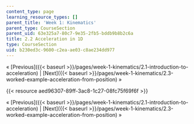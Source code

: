 ```yaml
---
content_type: page
learning_resource_types: []
parent_title: 'Week 1: Kinematics'
parent_type: CourseSection
parent_uid: 63e325a7-80c7-9e35-2fb5-bddb9b8b2c6a
title: 2.2 Acceleration in 1D
type: CourseSection
uid: b230ed3c-9600-c2ea-ae03-c8ae234dd977
---
```


« [Previous]({{< baseurl >}}/pages/week-1-kinematics/2.1-introduction-to-acceleration) | [Next]({{< baseurl >}}/pages/week-1-kinematics/2.3-worked-example-acceleration-from-position) »

{{< resource aed96307-89ff-3ac8-1c27-08fc75f69f6f >}}

« [Previous]({{< baseurl >}}/pages/week-1-kinematics/2.1-introduction-to-acceleration) | [Next]({{< baseurl >}}/pages/week-1-kinematics/2.3-worked-example-acceleration-from-position) »